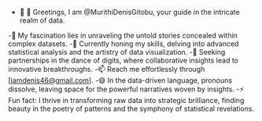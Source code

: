 - 👋 👋 Greetings, I am @MurithiDenisGitobu, your guide in the intricate realm of data.

-👀 My fascination lies in unraveling the untold stories concealed within complex datasets.
-🌱 Currently honing my skills, delving into advanced statistical analysis and the artistry of data visualization.
-💞️ Seeking partnerships in the dance of digits, where collaborative insights lead to innovative breakthroughs.
-📫 Reach me effortlessly through [iamdenis46@gmail.com].
-😄 In the data-driven language, pronouns dissolve, leaving space for the powerful narratives woven by insights.
-⚡ Fun fact: I thrive in transforming raw data into strategic brilliance, finding beauty in the poetry of patterns and the symphony of statistical revelations.






<!---
MurithiDenisGitobu/MurithiDenisGitobu is a ✨ special ✨ repository because its `README.md` (this file) appears on your GitHub profile.
You can click the Preview link to take a look at your changes.
--->

